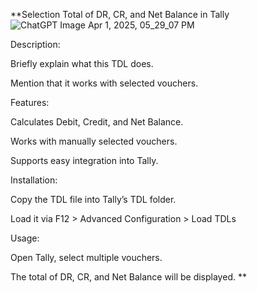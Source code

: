 **Selection Total of DR, CR, and Net Balance in Tally
![ChatGPT Image Apr 1, 2025, 05_29_07 PM](https://github.com/user-attachments/assets/72474f51-3df3-483e-84a7-f5d16696e17b)

Description:

Briefly explain what this TDL does.

Mention that it works with selected vouchers.

Features:

Calculates Debit, Credit, and Net Balance.

Works with manually selected vouchers.

Supports easy integration into Tally.

Installation:

Copy the TDL file into Tally’s TDL folder.

Load it via F12 > Advanced Configuration > Load TDLs

Usage:

Open Tally, select multiple vouchers.

The total of DR, CR, and Net Balance will be displayed.
**
